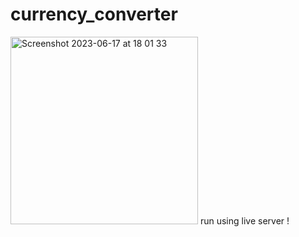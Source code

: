 # currency_converter
<img width="300" alt="Screenshot 2023-06-17 at 18 01 33" src="https://github.com/hpxxxhp/currency_converter/assets/92604077/bd33511b-652a-419b-8c8f-52f887c2d2fc">
run using live server ! 
